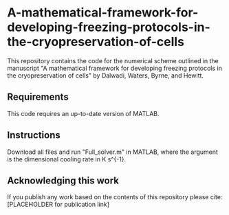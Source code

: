 # A-mathematical-framework-for-developing-freezing-protocols-in-the-cryopreservation-of-cells
This repository contains the code for the numerical scheme outlined in the manuscript "A mathematical framework for developing freezing protocols in the cryopreservation of cells" by Dalwadi, Waters, Byrne, and Hewitt.

## Requirements
This code requires an up-to-date version of MATLAB.

## Instructions
Download all files and run "Full_solver.m" in MATLAB, where the argument is the dimensional cooling rate in K s^{-1}.

## Acknowledging this work
If you publish any work based on the contents of this repository please cite:
[PLACEHOLDER for publication link]
